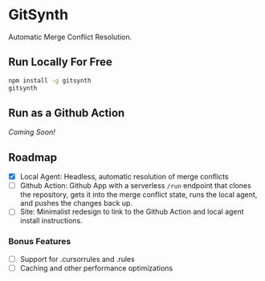 # GitSynth

Automatic Merge Conflict Resolution.

## Run Locally For Free

```bash
npm install -g gitsynth
gitsynth
```

## Run as a Github Action

*Coming Soon!*

## Roadmap

- [x] Local Agent: Headless, automatic resolution of merge conflicts
- [ ] Github Action: Github App with a serverless `/run` endpoint that clones the repository, gets it into the merge conflict state, runs the local agent, and pushes the changes back up.
- [ ] Site: Minimalist redesign to link to the Github Action and local agent install instructions.

### Bonus Features

- [ ] Support for .cursorrules and .rules
- [ ] Caching and other performance optimizations
